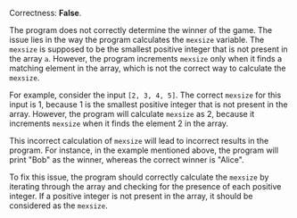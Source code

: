 Correctness: **False**.

The program does not correctly determine the winner of the game. The issue lies in the way the program calculates the `mexsize` variable. The `mexsize` is supposed to be the smallest positive integer that is not present in the array `a`. However, the program increments `mexsize` only when it finds a matching element in the array, which is not the correct way to calculate the `mexsize`.

For example, consider the input `[2, 3, 4, 5]`. The correct `mexsize` for this input is 1, because 1 is the smallest positive integer that is not present in the array. However, the program will calculate `mexsize` as 2, because it increments `mexsize` when it finds the element 2 in the array.

This incorrect calculation of `mexsize` will lead to incorrect results in the program. For instance, in the example mentioned above, the program will print "Bob" as the winner, whereas the correct winner is "Alice".

To fix this issue, the program should correctly calculate the `mexsize` by iterating through the array and checking for the presence of each positive integer. If a positive integer is not present in the array, it should be considered as the `mexsize`.